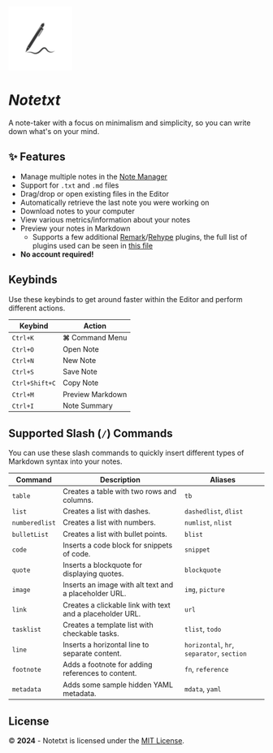 <img src="public/favicon/android-chrome-512x512.png" width="125"> 

# *Notetxt*

A note-taker with a focus on minimalism and simplicity, so you can write down what's on your mind.

## ✨ Features

- Manage multiple notes in the [Note Manager](https://notetxt.xyz/editor?manager=open)
- Support for `.txt` and `.md` files
- Drag/drop or open existing files in the Editor
- Automatically retrieve the last note you were working on
- Download notes to your computer
- View various metrics/information about your notes
- Preview your notes in Markdown
  - Supports a few additional [Remark](https://github.com/remarkjs/remark/blob/main/doc/plugins.md)/[Rehype](https://github.com/rehypejs/rehype/blob/main/doc/plugins.md) plugins, the full list of plugins used can be seen in [this file](src/components/markdown/MarkdownPreview.js)
- **No account required!**

## Keybinds

Use these keybinds to get around faster within the Editor and perform different actions.

| Keybind           | Action              |
|-------------------|---------------------|
| `Ctrl+K`          | **⌘** Command Menu  |
| `Ctrl+O`          | Open Note           |
| `Ctrl+N`          | New Note            |
| `Ctrl+S`          | Save Note           |
| `Ctrl+Shift+C`    | Copy Note           |
| `Ctrl+M`          | Preview Markdown    |
| `Ctrl+I`          | Note Summary        |

## Supported Slash (`/`) Commands

You can use these slash commands to quickly insert different types of Markdown syntax into your notes.

| Command        | Description                                               | Aliases                                    |
|----------------|-----------------------------------------------------------|--------------------------------------------|
| `table`        | Creates a table with two rows and columns.                | `tb`                                       |
| `list`         | Creates a list with dashes.                               | `dashedlist`, `dlist`                      |
| `numberedlist` | Creates a list with numbers.                              | `numlist`, `nlist`                         |
| `bulletList`   | Creates a list with bullet points.                        | `blist`                                    |
| `code`         | Inserts a code block for snippets of code.                |  `snippet`                                 |
| `quote`        | Inserts a blockquote for displaying quotes.               | `blockquote`                               |
| `image`        | Inserts an image with alt text and a placeholder URL.     | `img`, `picture`                           |
| `link`         | Creates a clickable link with text and a placeholder URL. | `url`                                      |
| `tasklist`     | Creates  a template list with checkable tasks.            | `tlist`, `todo`                            |
| `line`         | Inserts a horizontal line to separate content.            | `horizontal`, `hr`, `separator`, `section` |
| `footnote`     | Adds a footnote for adding references to content.         | `fn`, `reference`                          |
| `metadata`     | Adds some sample hidden YAML metadata.                    | `mdata`, `yaml`                            |

## License

©️ **2024** - Notetxt is licensed under the [MIT License](LICENSE).